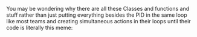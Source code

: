 You may be wondering why there are all these Classes and functions and stuff rather than just putting
everything besides the PID in the same loop like most teams and creating simultaneous actions in their
loops until their code is literally this meme: 